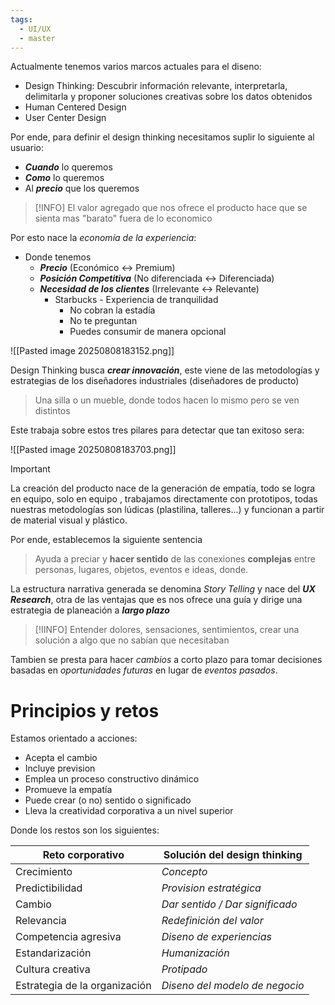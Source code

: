 ```yaml
---
tags:
  - UI/UX
  - master
---
```

Actualmente tenemos varios marcos actuales para el diseno:
- Design Thinking: Descubrir información relevante, interpretarla, delimitarla y proponer soluciones creativas sobre los datos obtenidos
- Human Centered Design
- User Center Design

Por ende, para definir el design thinking necesitamos suplir lo siguiente al usuario:
- ***Cuando*** lo queremos
- ***Como*** lo queremos
- Al ***precio*** que los queremos

> [!INFO]
> El valor agregado que nos ofrece el producto hace que se sienta mas "barato" fuera de lo economico

Por esto nace la *economía de la experiencia*:

- Donde tenemos 
	- ***Precio*** (Económico <-> Premium)
	- ***Posición Competitiva*** (No diferenciada <-> Diferenciada)
	- ***Necesidad de los clientes*** (Irrelevante <-> Relevante)
		- Starbucks - Experiencia de tranquilidad
			- No cobran la estadía
			- No te preguntan
			- Puedes consumir de manera opcional

![[Pasted image 20250808183152.png]]

Design Thinking busca ***crear innovación***, este viene de las metodologías y estrategias de los diseñadores industriales (diseñadores de producto)

> Una silla o un mueble, donde todos hacen lo mismo pero se ven distintos

Este trabaja sobre estos tres pilares para detectar que tan exitoso sera:

![[Pasted image 20250808183703.png]]

>[!IMPORTANT]
>La creación del producto nace de la generación de empatía, todo se logra en equipo, solo en equipo , trabajamos directamente con prototipos, todas nuestras metodologías son lúdicas (plastilina, talleres...) y funcionan a partir de material visual y plástico.

Por ende, establecemos la siguiente sentencia

> Ayuda a  preciar y **hacer sentido** de las conexiones **complejas** entre personas, lugares, objetos, eventos e ideas, donde.

La estructura narrativa generada se denomina *Story Telling* y nace del ***UX Research***, otra de las ventajas que es nos ofrece una guía y dirige una estrategia de planeación a ***largo plazo***

>[!IINFO]
Entender dolores, sensaciones, sentimientos, crear una solución a algo que no sabían que necesitaban

Tambien se presta para hacer *cambios* a corto plazo para tomar decisiones basadas en *oportunidades futuras* en lugar de *eventos pasados*.

# Principios y retos

Estamos orientado a acciones:
- Acepta el cambio
- Incluye prevision
- Emplea un proceso constructivo dinámico
- Promueve la empatía
- Puede crear (o no) sentido o significado
- Lleva la creatividad corporativa a un nivel superior

Donde los restos son los siguientes:

| Reto corporativo              | Solución del design thinking    |
| ----------------------------- | ------------------------------- |
| Crecimiento                   | *Concepto*                      |
| Predictibilidad               | *Provision estratégica*         |
| Cambio                        | *Dar sentido / Dar significado* |
| Relevancia                    | *Redefinición del valor*        |
| Competencia agresiva          | *Diseno de experiencias*        |
| Estandarización               | *Humanización*                  |
| Cultura creativa              | *Protipado*                     |
| Estrategia de la organización | *Diseno del modelo de negocio*  |

